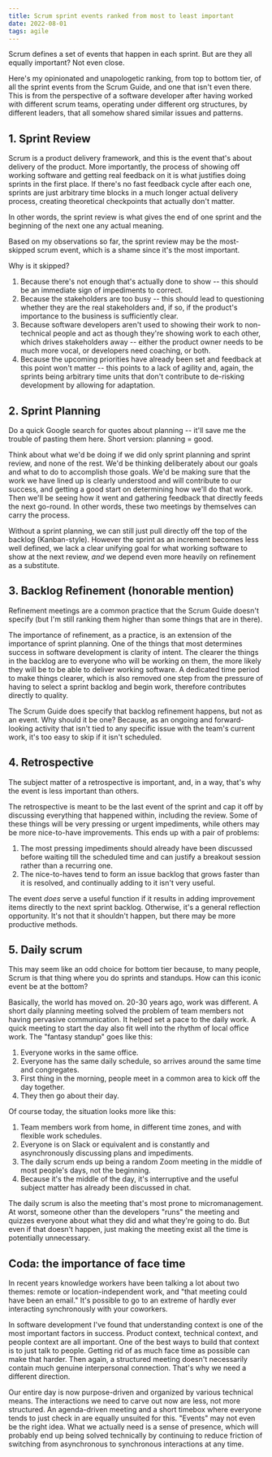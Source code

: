 ```yaml
---
title: Scrum sprint events ranked from most to least important
date: 2022-08-01
tags: agile
---
```


Scrum defines a set of events that happen in each sprint. But are they all equally important? Not even close.

Here's my opinionated and unapologetic ranking, from top to bottom tier, of all the sprint events from the Scrum Guide, and one that isn't even there. This is from the perspective of a software developer after having worked with different scrum teams, operating under different org structures, by different leaders, that all somehow shared similar issues and patterns.

## 1. Sprint Review

Scrum is a product delivery framework, and this is the event that's about delivery of the product. More importantly, the process of showing off working software and getting real feedback on it is what justifies doing sprints in the first place. If there's no fast feedback cycle after each one, sprints are just arbitrary time blocks in a much longer actual delivery process, creating theoretical checkpoints that actually don't matter.

In other words, the sprint review is what gives the end of one sprint and the beginning of the next one any actual meaning.

Based on my observations so far, the sprint review may be the most-skipped scrum event, which is a shame since it's the most important.

Why is it skipped?

1. Because there's not enough that's actually done to show -- this should be an immediate sign of impediments to correct.
2. Because the stakeholders are too busy -- this should lead to questioning whether they are the real stakeholders and, if so, if the product's importance to the business is sufficiently clear.
3. Because software developers aren't used to showing their work to non-technical people and act as though they're showing work to each other, which drives stakeholders away -- either the product owner needs to be much more vocal, or developers need coaching, or both.
4. Because the upcoming priorities have already been set and feedback at this point won't matter -- this points to a lack of agility and, again, the sprints being arbitrary time units that don't contribute to de-risking development by allowing for adaptation.

## 2. Sprint Planning

Do a quick Google search for quotes about planning -- it'll save me the trouble of pasting them here. Short version: planning = good.

Think about what we'd be doing if we did only sprint planning and sprint review, and none of the rest. We'd be thinking deliberately about our goals and what to do to accomplish those goals. We'd be making sure that the work we have lined up is clearly understood and will contribute to our success, and getting a good start on determining how we'll do that work. Then we'll be seeing how it went and gathering feedback that directly feeds the next go-round. In other words, these two meetings by themselves can carry the process.

Without a sprint planning, we can still just pull directly off the top of the backlog (Kanban-style). However the sprint as an increment becomes less well defined, we lack a clear unifying goal for what working software to show at the next review, _and_ we depend even more heavily on refinement as a substitute.

## 3. Backlog Refinement (honorable mention)

Refinement meetings are a common practice that the Scrum Guide doesn't specify (but I'm still ranking them higher than some things that are in there).

The importance of refinement, as a practice, is an extension of the importance of sprint planning. One of the things that most determines success in software development is clarity of intent. The clearer the things in the backlog are to everyone who will be working on them, the more likely they will be to be able to deliver working software. A dedicated time period to make things clearer, which is also removed one step from the pressure of having to select a sprint backlog and begin work, therefore contributes directly to quality.

The Scrum Guide does specify that backlog refinement happens, but not as an event. Why should it be one? Because, as an ongoing and forward-looking activity that isn't tied to any specific issue with the team's current work, it's too easy to skip if it isn't scheduled.

## 4. Retrospective

The subject matter of a retrospective is important, and, in a way, that's why the event is less important than others.

The retrospective is meant to be the last event of the sprint and cap it off by discussing everything that happened within, including the review. Some of these things will be very pressing or urgent impediments, while others may be more nice-to-have improvements. This ends up with a pair of problems:

1. The most pressing impediments should already have been discussed before waiting till the scheduled time and can justify a breakout session rather than a recurring one.
2. The nice-to-haves tend to form an issue backlog that grows faster than it is resolved, and continually adding to it isn't very useful.

The event _does_ serve a useful function if it results in adding improvement items directly to the next sprint backlog. Otherwise, it's a general reflection opportunity. It's not that it shouldn't happen, but there may be more productive methods.

## 5. Daily scrum

This may seem like an odd choice for bottom tier because, to many people, Scrum is that thing where you do sprints and standups. How can this iconic event be at the bottom?

Basically, the world has moved on. 20-30 years ago, work was different. A short daily planning meeting solved the problem of team members not having pervasive communication. It helped set a pace to the daily work. A quick meeting to start the day also fit well into the rhythm of local office work. The "fantasy standup" goes like this:

1. Everyone works in the same office.
2. Everyone has the same daily schedule, so arrives around the same time and congregates.
3. First thing in the morning, people meet in a common area to kick off the day together.
4. They then go about their day.

Of course today, the situation looks more like this:

1. Team members work from home, in different time zones, and with flexible work schedules.
2. Everyone is on Slack or equivalent and is constantly and asynchronously discussing plans and impediments.
3. The daily scrum ends up being a random Zoom meeting in the middle of most people's days, not the beginning.
4. Because it's the middle of the day, it's interruptive and the useful subject matter has already been discussed in chat.

The daily scrum is also the meeting that's most prone to micromanagement. At worst, someone other than the developers "runs" the meeting and quizzes everyone about what they did and what they're going to do. But even if that doesn't happen, just making the meeting exist all the time is potentially unnecessary.

## Coda: the importance of face time

In recent years knowledge workers have been talking a lot about two themes: remote or location-independent work, and "that meeting could have been an email." It's possible to go to an extreme of hardly ever interacting synchronously with your coworkers.

In software development I've found that understanding context is one of the most important factors in success. Product context, technical context, and people context are all important. One of the best ways to build that context is to just talk to people. Getting rid of as much face time as possible can make that harder. Then again, a structured meeting doesn't necessarily contain much genuine interpersonal connection. That's why we need a different direction.

Our entire day is now purpose-driven and organized by various technical means. The interactions we need to carve out now are less, not more structured. An agenda-driven meeting and a short timebox where everyone tends to just check in are equally unsuited for this. "Events" may not even be the right idea. What we actually need is a sense of presence, which will probably end up being solved technically by continuing to reduce friction of switching from asynchronous to synchronous interactions at any time.
